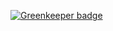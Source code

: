 

[![Greenkeeper badge](https://badges.greenkeeper.io/FundRequest/vesting-wallets.svg)](https://greenkeeper.io/)